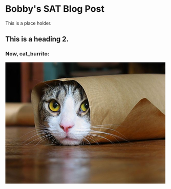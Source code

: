 # Bobby's SAT Blog Post

This is a place holder.

## This is a heading 2.

### Now, cat_burrito:

![Cat_Burrito](../images/cat_burrito.jpg)

